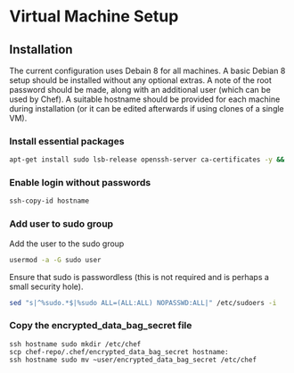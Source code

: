 Virtual Machine Setup
=====================

Installation
------------
The current configuration uses Debain 8 for all machines. A basic Debian 8 
setup should be installed without any optional extras. A note of the root 
password should be made, along with an additional user (which can be used by 
Chef). A suitable hostname should be provided for each machine during 
installation (or it can be edited afterwards if using clones of a single VM).

### Install essential packages

```bash
apt-get install sudo lsb-release openssh-server ca-certificates -y &&
```

### Enable login without passwords
```bash
ssh-copy-id hostname
```

### Add user to sudo group
Add the user to the sudo group
```bash
usermod -a -G sudo user
```
Ensure that sudo is passwordless (this is not required and is perhaps a small 
security hole).
```bash
sed "s|^%sudo.*$|%sudo ALL=(ALL:ALL) NOPASSWD:ALL|" /etc/sudoers -i
```

### Copy the encrypted_data_bag_secret file
```
ssh hostname sudo mkdir /etc/chef
scp chef-repo/.chef/encrypted_data_bag_secret hostname:
ssh hostname sudo mv ~user/encrypted_data_bag_secret /etc/chef
```
